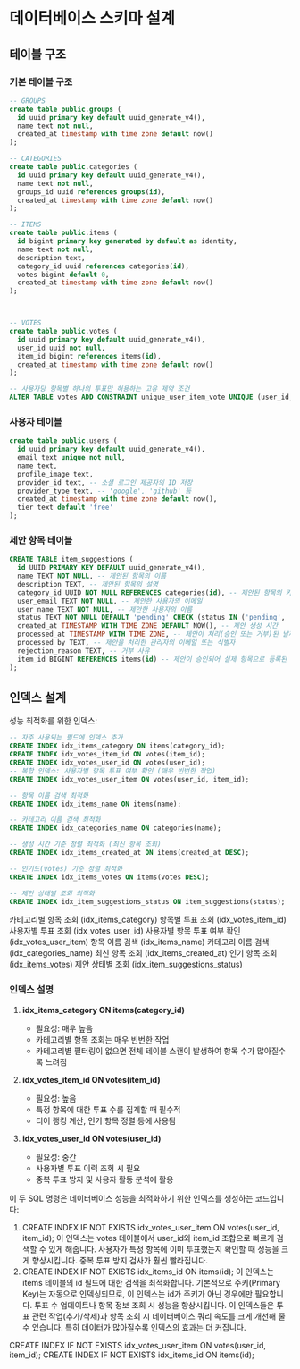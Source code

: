 # 데이터베이스 스키마 설계

## 테이블 구조

### 기본 테이블 구조

```sql
-- GROUPS
create table public.groups (
  id uuid primary key default uuid_generate_v4(),
  name text not null,
  created_at timestamp with time zone default now()
);

-- CATEGORIES
create table public.categories (
  id uuid primary key default uuid_generate_v4(),
  name text not null,
  groups_id uuid references groups(id),
  created_at timestamp with time zone default now()
);

-- ITEMS
create table public.items (
  id bigint primary key generated by default as identity,
  name text not null,
  description text,
  category_id uuid references categories(id),
  votes bigint default 0,
  created_at timestamp with time zone default now()
);



-- VOTES
create table public.votes (
  id uuid primary key default uuid_generate_v4(),
  user_id uuid not null,
  item_id bigint references items(id),
  created_at timestamp with time zone default now()
);

-- 사용자당 항목별 하나의 투표만 허용하는 고유 제약 조건
ALTER TABLE votes ADD CONSTRAINT unique_user_item_vote UNIQUE (user_id, item_id);
```

### 사용자 테이블

```sql
create table public.users (
  id uuid primary key default uuid_generate_v4(),
  email text unique not null,
  name text,
  profile_image text,
  provider_id text, -- 소셜 로그인 제공자의 ID 저장
  provider_type text, -- 'google', 'github' 등
  created_at timestamp with time zone default now(),
  tier text default 'free'
);
```

### 제안 항목 테이블

```sql
CREATE TABLE item_suggestions (
  id UUID PRIMARY KEY DEFAULT uuid_generate_v4(),
  name TEXT NOT NULL, -- 제안된 항목의 이름
  description TEXT, -- 제안된 항목의 설명
  category_id UUID NOT NULL REFERENCES categories(id), -- 제안된 항목의 카테고리 ID
  user_email TEXT NOT NULL, -- 제안한 사용자의 이메일
  user_name TEXT NOT NULL, -- 제안한 사용자의 이름
  status TEXT NOT NULL DEFAULT 'pending' CHECK (status IN ('pending', 'approved', 'rejected')), -- 제안 상태
  created_at TIMESTAMP WITH TIME ZONE DEFAULT NOW(), -- 제안 생성 시간
  processed_at TIMESTAMP WITH TIME ZONE, -- 제안이 처리(승인 또는 거부)된 날짜와 시간
  processed_by TEXT, -- 제안을 처리한 관리자의 이메일 또는 식별자
  rejection_reason TEXT, -- 거부 사유
  item_id BIGINT REFERENCES items(id) -- 제안이 승인되어 실제 항목으로 등록된 경우, 해당 항목의 ID
);
```

## 인덱스 설계

성능 최적화를 위한 인덱스:

```sql
-- 자주 사용되는 필드에 인덱스 추가
CREATE INDEX idx_items_category ON items(category_id);
CREATE INDEX idx_votes_item_id ON votes(item_id);
CREATE INDEX idx_votes_user_id ON votes(user_id);
-- 복합 인덱스: 사용자별 항목 투표 여부 확인 (매우 빈번한 작업)
CREATE INDEX idx_votes_user_item ON votes(user_id, item_id);

-- 항목 이름 검색 최적화
CREATE INDEX idx_items_name ON items(name);

-- 카테고리 이름 검색 최적화
CREATE INDEX idx_categories_name ON categories(name);

-- 생성 시간 기준 정렬 최적화 (최신 항목 조회)
CREATE INDEX idx_items_created_at ON items(created_at DESC);

-- 인기도(votes) 기준 정렬 최적화
CREATE INDEX idx_items_votes ON items(votes DESC);

-- 제안 상태별 조회 최적화
CREATE INDEX idx_item_suggestions_status ON item_suggestions(status);
```

카테고리별 항목 조회 (idx_items_category)
항목별 투표 조회 (idx_votes_item_id)
사용자별 투표 조회 (idx_votes_user_id)
사용자별 항목 투표 여부 확인 (idx_votes_user_item)
항목 이름 검색 (idx_items_name)
카테고리 이름 검색 (idx_categories_name)
최신 항목 조회 (idx_items_created_at)
인기 항목 조회 (idx_items_votes)
제안 상태별 조회 (idx_item_suggestions_status)


### 인덱스 설명

1. **idx_items_category ON items(category_id)**
   - 필요성: 매우 높음
   - 카테고리별 항목 조회는 매우 빈번한 작업
   - 카테고리별 필터링이 없으면 전체 테이블 스캔이 발생하여 항목 수가 많아질수록 느려짐

2. **idx_votes_item_id ON votes(item_id)**
   - 필요성: 높음
   - 특정 항목에 대한 투표 수를 집계할 때 필수적
   - 티어 랭킹 계산, 인기 항목 정렬 등에 사용됨

3. **idx_votes_user_id ON votes(user_id)**
   - 필요성: 중간
   - 사용자별 투표 이력 조회 시 필요
   - 중복 투표 방지 및 사용자 활동 분석에 활용




이 두 SQL 명령은 데이터베이스 성능을 최적화하기 위한 인덱스를 생성하는 코드입니다:

1. CREATE INDEX IF NOT EXISTS idx_votes_user_item ON votes(user_id, item_id);
이 인덱스는 votes 테이블에서 user_id와 item_id 조합으로 빠르게 검색할 수 있게 해줍니다.
사용자가 특정 항목에 이미 투표했는지 확인할 때 성능을 크게 향상시킵니다.
중복 투표 방지 검사가 훨씬 빨라집니다.
2. CREATE INDEX IF NOT EXISTS idx_items_id ON items(id);
이 인덱스는 items 테이블의 id 필드에 대한 검색을 최적화합니다.
기본적으로 주키(Primary Key)는 자동으로 인덱싱되므로, 이 인덱스는 id가 주키가 아닌 경우에만 필요합니다.
투표 수 업데이트나 항목 정보 조회 시 성능을 향상시킵니다.
이 인덱스들은 투표 관련 작업(추가/삭제)과 항목 조회 시 데이터베이스 쿼리 속도를 크게 개선해 줄 수 있습니다. 특히 데이터가 많아질수록 인덱스의 효과는 더 커집니다.


 CREATE INDEX IF NOT EXISTS idx_votes_user_item ON votes(user_id, item_id);
CREATE INDEX IF NOT EXISTS idx_items_id ON items(id);
